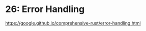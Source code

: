 # 26: Error Handling

https://google.github.io/comprehensive-rust/error-handling.html

<!-- MarkdownTOC -->

<!-- /MarkdownTOC -->
